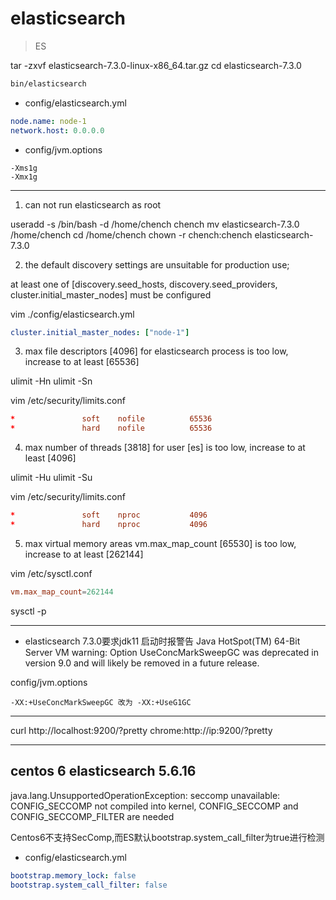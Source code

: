 # elasticsearch
> ES

tar -zxvf elasticsearch-7.3.0-linux-x86_64.tar.gz
cd elasticsearch-7.3.0

```sh
bin/elasticsearch
```


- config/elasticsearch.yml
```yml
node.name: node-1
network.host: 0.0.0.0
```

- config/jvm.options
```
-Xms1g
-Xmx1g
```
---

1. can not run elasticsearch as root

useradd -s /bin/bash -d /home/chench chench
mv elasticsearch-7.3.0 /home/chench
cd /home/chench
chown -r chench:chench elasticsearch-7.3.0

2. the default discovery settings are unsuitable for production use;

at least one of [discovery.seed_hosts, discovery.seed_providers,
cluster.initial_master_nodes] must be configured

vim ./config/elasticsearch.yml
```yml
cluster.initial_master_nodes: ["node-1"]
```

3. max file descriptors [4096] for elasticsearch process is too low, increase to at least [65536]

ulimit -Hn
ulimit -Sn

vim /etc/security/limits.conf
```conf
*               soft    nofile          65536
*               hard    nofile          65536
```

4. max number of threads [3818] for user [es] is too low, increase to at least [4096]

ulimit -Hu
ulimit -Su

vim /etc/security/limits.conf
```conf
*               soft    nproc           4096
*               hard    nproc           4096
```

5. max virtual memory areas vm.max_map_count [65530] is too low, increase to at least [262144]

vim /etc/sysctl.conf
```conf
vm.max_map_count=262144
```
sysctl -p

---

- elasticsearch 7.3.0要求jdk11  启动时报警告
Java HotSpot(TM) 64-Bit Server VM warning: Option UseConcMarkSweepGC was deprecated in version 9.0 and will likely be removed in a future release.

config/jvm.options
```
-XX:+UseConcMarkSweepGC 改为 -XX:+UseG1GC
```
---

curl http://localhost:9200/?pretty
chrome:http://ip:9200/?pretty


---


## centos 6 elasticsearch 5.6.16

java.lang.UnsupportedOperationException: seccomp unavailable: CONFIG_SECCOMP not compiled into kernel, CONFIG_SECCOMP and CONFIG_SECCOMP_FILTER are needed

Centos6不支持SecComp,而ES默认bootstrap.system_call_filter为true进行检测

- config/elasticsearch.yml
```yml
bootstrap.memory_lock: false
bootstrap.system_call_filter: false
```